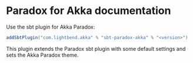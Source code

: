 # Paradox for Akka documentation

Use the sbt plugin for Akka Paradox:

```scala
addSbtPlugin("com.lightbend.akka" % "sbt-paradox-akka" % "<version>")
```

This plugin extends the Paradox sbt plugin with some default settings and sets the Akka Paradox theme.
